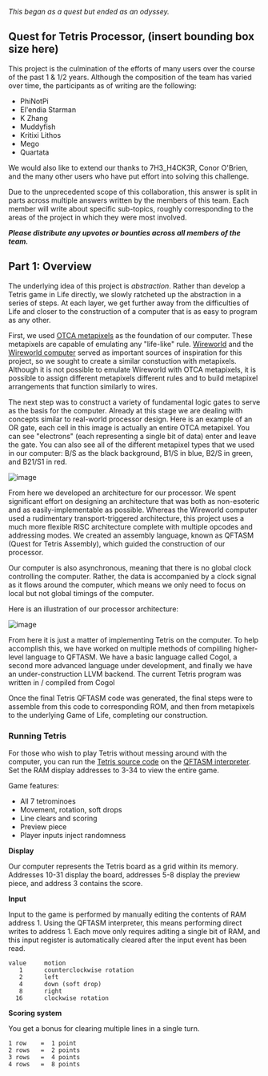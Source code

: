 *This began as a quest but ended as an odyssey.*

## Quest for Tetris Processor, (insert bounding box size here)

This project is the culmination of the efforts of many users over the course of the past 1 & 1/2 years.  Although the composition of the team has varied over time, the participants as of writing are the following:

- PhiNotPi
- El'endia Starman
- K Zhang
- Muddyfish
- Kritixi Lithos
- Mego
- Quartata

We would also like to extend our thanks to 7H3_H4CK3R, Conor O'Brien, and the many other users who have put effort into solving this challenge.

Due to the unprecedented scope of this collaboration, this answer is split in parts across multiple answers written by the members of this team.  Each member will write about specific sub-topics, roughly corresponding to the areas of the project in which they were most involved.

***Please distribute any upvotes or bounties across all members of the team.***

## Part 1: Overview

The underlying idea of this project is *abstraction*.  Rather than develop a Tetris game in Life directly, we slowly ratcheted up the abstraction in a series of steps.  At each layer, we get further away from the difficulties of Life and closer to the construction of a computer that is as easy to program as any other.

First, we used [OTCA metapixels](http://www.conwaylife.com/wiki/OTCA_metapixel) as the foundation of our computer. These metapixels are capable of emulating any "life-like" rule.  [Wireworld](https://en.wikipedia.org/wiki/Wireworld) and the [Wireworld computer](http://www.quinapalus.com/wi-index.html) served as important sources of inspiration for this project, so we sought to create a similar constuction with metapixels.  Although it is not possible to emulate Wireworld with OTCA metapixels, it is possible to assign different metapixels different rules and to build metapixel arrangements that function similarly to wires.

The next step was to construct a variety of fundamental logic gates to serve as the basis for the computer.  Already at this stage we are dealing with concepts similar to real-world processor design.  Here is an example of an OR gate, each cell in this image is actually an entire OTCA metapixel.  You can see "electrons" (each representing a single bit of data) enter and leave the gate.  You can also see all of the different metapixel types that we used in our computer: B/S as the black background, B1/S in blue, B2/S in green, and B21/S1 in red.

![image][1]

[1]: http://play.starmaninnovations.com/static/d3applets/renders/cieVczzgcc.gif

From here we developed an architecture for our processor.  We spent significant effort on designing an architecture that was both as non-esoteric and as easily-implementable as possible.  Whereas the Wireworld computer used a rudimentary transport-triggered architecture, this project uses a much more flexible RISC architecture complete with multiple opcodes and addressing modes.  We created an assembly language, known as QFTASM (Quest for Tetris Assembly), which guided the construction of our processor.

Our computer is also asynchronous, meaning that there is no global clock controlling the computer.  Rather, the data is accompanied by a clock signal as it flows around the computer, which means we only need to focus on local but not global timings of the computer.

Here is an illustration of our processor architecture:

![image][2]

[2]: https://i.stack.imgur.com/JXmnf.png

From here it is just a matter of implementing Tetris on the computer.  To help accomplish this, we have worked on multiple methods of compiiling higher-level language to QFTASM.  We have a basic language called Cogol, a second more advanced language under development, and finally we have an under-construction LLVM backend.  The current Tetris program was written in / compiled from Cogol

Once the final Tetris QFTASM code was generated, the final steps were to assemble from this code to corresponding ROM, and then from metapixels to the underlying Game of Life, completing our construction.

### Running Tetris

For those who wish to play Tetris without messing around with the computer, you can run the [Tetris source code](https://github.com/QuestForTetris/Cogol/blob/master/tetris.qftasm) on the [QFTASM interpreter](http://play.starmaninnovations.com/qftasm/).  Set the RAM display addresses to 3-34 to view the entire game.

Game features:

- All 7 tetrominoes
- Movement, rotation, soft drops
- Line clears and scoring
- Preview piece
- Player inputs inject randomness

**Display**

Our computer represents the Tetris board as a grid within its memory.  Addresses 10-31 display the board, addresses 5-8 display the preview piece, and address 3 contains the score. 

**Input**

Input to the game is performed by manually editing the contents of RAM address 1.  Using the QFTASM interpreter, this means performing direct writes to address 1.  Each move only requires aditing a single bit of RAM, and this input register is automatically cleared after the input event has been read.

    value     motion
       1      counterclockwise rotation
       2      left
       4      down (soft drop)
       8      right
      16      clockwise rotation

**Scoring system**

You get a bonus for clearing multiple lines in a single turn.

    1 row    =  1 point
    2 rows   =  2 points
    3 rows   =  4 points
    4 rows   =  8 points
